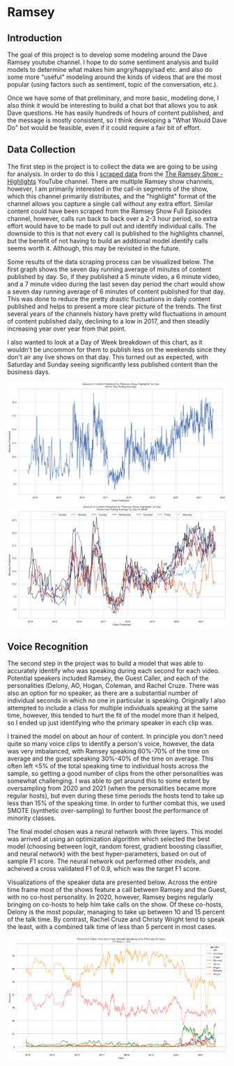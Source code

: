 # Ramsey
## Introduction
The goal of this project is to develop some modeling around the Dave Ramsey youtube channel. I hope to do some sentiment analysis and build models to determine what makes him angry/happy/sad etc. and also do some more "useful" modeling around the kinds of videos that are the most popular (using factors such as sentiment, topic of the conversation, etc.). 

Once we have some of that preliminary, and more basic, modeling done, I also think it would be interesting to build a chat bot that allows you to ask Dave questions. He has easily hundreds of hours of content published, and the message is mostly consistent, so I think developing a "What Would Dave Do" bot would be feasible, even if it could require a fair bit of effort. 

## Data Collection
The first step in the project is to collect the data we are going to be using for analysis. In order to do this I [scraped data](https://github.com/Zangorth/RAMSEY/blob/main/Data%20Scrape.py) from the [The Ramsey Show - Highlights](https://www.youtube.com/c/TheRamseyShow) YouTube channel. There are multiple Ramsey show channels, however, I am primarily interested in the call-in segments of the show, which this channel primarily distributes, and the "highlight" format of the channel allows you capture a single call without any extra effort. Similar content could have been scraped from the Ramsey Show Full Episodes channel, however, calls run back to back over a 2-3 hour period, so extra effort would have to be made to pull out and identify individual calls. The downside to this is that not every call is published to the highlights channel, but the benefit of not having to build an additional model identify calls seems worth it. Although, this may be revisited in the future. 

Some results of the data scraping process can be visualized below. The first graph shows the seven day running average of minutes of content published by day. So, if they published a 5 minute video, a 6 minute video, and a 7 minute video during the last seven day period the chart would show a seven day running average of 6 minutes of content published for that day. This was done to reduce the pretty drastic fluctuations in daily content published and helps to present a more clear picture of the trends. The first several years of the channels history have pretty wild fluctuations in amount of content published daily, declining to a low in 2017, and then steadily increasing year over year from that point. 

I also wanted to look at a Day of Week breakdown of this chart, as it wouldn't be uncommon for them to publish less on the weekends since they don't air any live shows on that day. This turned out as expected, with Saturday and Sunday seeing significantly less published content than the business days. 

![plot1](https://github.com/Zangorth/RAMSEY/blob/main/Plots/Amount%20of%20Content%20Published.png)
![plot2](https://github.com/Zangorth/RAMSEY/blob/main/Plots/Amount%20of%20Content%20Published%20DOW.png)

## Voice Recognition
The second step in the project was to build a model that was able to accurately identify who was speaking during each second for each video. Potential speakers included Ramsey, the Guest Caller, and each of the personalities (Delony, AO, Hogan, Coleman, and Rachel Cruze. There was also an option for no speaker, as there are a substantial number of individual seconds in which no one in particular is speaking. Originally I also attempted to include a class for multiple individuals speaking at the same time, however, this tended to hurt the fit of the model more than it helped, so I ended up just identifying who the primary speaker in each clip was. 

I trained the model on about an hour of content. In principle you don't need quite so many voice clips to identify a person's voice, however, the data was very imbalanced, with Ramsey speaking 60%-70% of the time on average and the guest speaking 30%-40% of the time on average. This often left <5% of the total speaking time to individual hosts across the sample, so getting a good number of clips from the other personalities was somewhat challenging. I was able to get around this to some extent by oversampling from 2020 and 2021 (when the personalities became more regular hosts), but even during these time periods the hosts tend to take up less than 15% of the speaking time. In order to further combat this, we used SMOTE (synthetic over-sampling) to further boost the performance of minority classes. 

The final model chosen was a neural network with three layers. This model was arrived at using an optimization algorithm which selected the best model (choosing between logit, random forest, gradient boosting classifier, and neural network) with the best hyper-parameters, based on out of sample F1 score. The neural network out performed other models, and acheived a cross validated F1 of 0.9, which was the target F1 score. 

Visualizations of the speaker data are presented below. Across the entire time frame most of the shows feature a call between Ramsey and the Guest, with no co-host personality. In 2020, however, Ramsey begins regularly bringing on co-hosts to help him take calls on the show. Of these co-hosts, Delony is the most popular, managing to take up between 10 and 15 percent of the talk time. By contrast, Rachel Cruze and Christy Wright tend to speak the least, with a combined talk time of less than 5 percent in most cases. 

![plot3](https://github.com/Zangorth/RAMSEY/blob/main/Plots/Speaker%20Percent.png)

